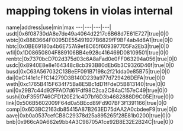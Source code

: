 # mapping tokens in violas internal

name|address|use|min|max
---|---|---|---|
usdt|0x6f08730dA8e7de49a4064d2217c6B68d7E61E727|true|0|0
wbtc|0xB883664F0095DE55491927B6829fF9BF4ab4d8A1|true|0|0
hbtc|0x0BE69180a4b6E757A9ef8C65f609397705Fa2Eb3|true|0|0
wfil|0x1D08650804F889106BB4e928c416469D08109501|true|0|0
renbtc|0x7370bcD702d375d03c6A8aFad0e0FF063294a056|true|0|0
usdc|0x8940E8e8e164348c8cb393B80dEb6b3C9326D46f|true|0|0
busd|0xC63A567032C13BeEF091B7198c2f21dda0e85B75|true|0|0
dai|0xC141e1cFfC14279D3B140D239a977d729426DEFA|true|0|0
weth|0xc1765B415F634f75Ba8E5Bc1dD1fFdeD5B813140|true|0|0
uni|0x29B7c44d92FFAD7d61Fdf98C2ca2C84aC157eC49|true|0|0
sushi|0xF355f746CFD120E21c4D7bf6D3b4682888D9C05E|true|0|0
link|0x506B5602009F64d0a5BEcd89Fd907BF3f1391166|true|0|0
comp|0x6D3BC2163db85415A87B263ED75dAA2A0cbdeeF9|true|0|0
aave|0xb0a0537cefCB8C29378d25a895265f28E81b0200|true|0|0
bnb|0x966cA0A662e9bb4A3C98705A1ce92B8E32E2B24C|true|0|0